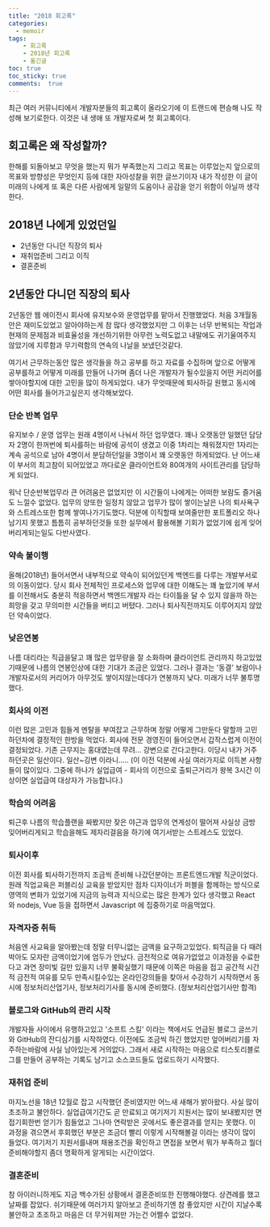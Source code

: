 ```yaml
---
title: "2018 회고록"
categories: 
  - memoir
tags: 
    - 회고록
    - 2018년 회고록
    - 옮긴글
toc: true
toc_sticky: true
comments:  true
---
```


최근 여러 커뮤니티에서 개발자분들의 회고록이 올라오기에 이 트랜드에 편승해 나도 작성해 보기로한다.
이것은 내 생애 또 개발자로써 첫 회고록이다.
  

## 회고록은 왜 작성할까?

한해를 되돌아보고 무엇을 했는지 뭐가 부족했는지 그리고 목표는 이루었는지 앞으로의 목표와 방향성은 무엇인지 등에 대한 자아성찰을 위한 글쓰기이자 내가 작성한 이 글이 미래의 나에게 또 혹은 다른 사람에게 일말의 도움이나 공감을 얻기 위함이 아닐까 생각한다.
  

## 2018년 나에게 있었던일

- 2년동안 다니던 직장의 퇴사
- 재취업준비 그리고 이직
- 결혼준비
  

## 2년동안 다니던 직장의 퇴사
2년동안 웹 에이전시 회사에 유지보수와 운영업무를 맡아서 진행했었다. 처음 3개월동안은 재미도있었고 알아야하는게 참 많다 생각했었지만 그 이후는 너무 반복되는 작업과 현재의 문제점과 비효율성을 개선하기위한 아무런 노력도없고 내말에도 귀기울여주지 않았기에 지루함과 무기력함의 연속의 나날을 보냈던것같다. 
  

여기서 근무하는동안 많은 생각들을 하고 공부를 하고 자료를 수집하며 앞으로 어떻게 공부를하고 어떻게 미래를 만들어 나가며 좀더 나은 개발자가 될수있을지 어떤 커리어를 쌓아야할지에 대한 고민을 많이 하게되었다. 내가 무엇때문에 퇴사하길 원했고 동시에 어떤 회사를 들어가고싶은지 생각해보았다.
  
  
### 단순 반복 업무
유지보수 / 운영 업무는 원래 4명이서 나눠서 하던 업무였다. 꽤나 오랫동안 일했던 담당자 2명이 한꺼번에 퇴사를하는 바람에 공석이 생겼고 이중 1차리는 채워졌지만 1자리는 계속 공석으로 남아 4명이서 분담하던일을 3명이서 꽤 오랫동안 하게되었다. 난 어느새 이 부서의 최고참이 되어있었고 까다로운 클라이언트와 80여개의 사이트관리를 담당하게 되었다.
  
  
워낙 단순반복업무라 큰 어려움은 없었지만 이 시간들이 나에게는 어떠한 보람도 즐거움도 느낄수 없었다. 업무의 양또한 일정치 않았고 업무가 많이 쌓이는날은 나의 퇴사욕구와 스트레스또한 함께 쌓여나가기도했다. 덕분에 이직할때 보여줄만한 포트폴리오 하나 남기지 못했고 틈틈히 공부하던것들 또한 실무에서 활용해볼 기회가 없었기에 쉽게 잊어버리게되는일도 다반사였다.
  
  
### 약속 불이행
올해(2018년) 들어서면서 내부적으로 약속이 되어있던게 백엔드를 다루는 개발부서로의 이동이었다. 당시 회사 전체적인 프로세스와 업무에 대한 이해도는 꽤 높았기에 부서를 이전해서도 충분히 적응하면서 백엔드개발자 라는 타이틀을 달 수 있지 않을까 하는 희망을 갖고 무의미한 시간들을 버티고 버텼다. 그러나 퇴사직전까지도 이루어지지 않았던 약속이었다.
  
  
### 낮은연봉
나름 대리라는 직급을달고 꽤 많은 업무량을 잘 소화하며 클라이언트 관리까지 하고있었기때문에 나름의 연봉인상에 대한 기대가 조금은 있었다. 그러나 결과는 '동결' 보람이나 개발자로서의 커리어가 아무것도 쌓이지않는데다가 연봉까지 낮다. 미래가 너무 불투명했다.
  
  
### 회사의 이전
이런 많은 고민과 힘들게 멘탈을 부여잡고 근무하며 정말 어떻게 그만둔다 말할까 고민하던차에 결정적인 한방을 먹었다. 회사에 전문 경영진이 들어오면서 갑작스럽게 이전이 결정되었다. 기존 근무지는 홍대였는데 무려... 강변으로 간다고한다. 이당시 내가 거주하던곳은 일산이다. 일산~깅변 이라니..... (이 이전 덕분에 사실 여러가지로 이득본 사항들이 많이있다. 그중에 하나가 실업급여 - 회사의 이전으로 출퇴근거리가 왕복 3시간 이상이면 실업급여 대상자가 가능합니다.)
  
  
### 학습의 어려움
퇴근후 나름의 학습플랜을 짜봤지만 잦은 야근과 업무의 연계성이 떨어져 사실상 금방 잊어버리게되고 학습을해도 제자리걸음을 하기에 여기서받는 스트레스도 있었다.
  
  
### 퇴사이후
이전 회사를 퇴사하기전까지 조금씩 준비해 나갔던분야는 프론트엔드개발 직군이었다. 원래 직업교육은 퍼블리싱 교육을 받았지만 점차 디자이너가 퍼블을 함께하는 방식으로 영역의 변화가 있었기에 지금의 능력과 지식으로는 많은 한계가 있다 생각했고 React 와 nodejs, Vue 등을 접하면서 Javascript 에 집중하기로 마음먹었다.
  
  
### 자격자증 취득
처음엔 사교육을 알아봤는데 정말 터무니없는 금액을 요구하고있었다. 퇴직금을 다 때려박아도 모자란 금액이었기에 엄두가 안났다. 금전적으로 여유가없었고 이과정을 수료한다고 과연 장미빛 길만 있을지 너무 불확실했기 때문에 이쪽은 마음을 접고 공간적 시간적 금전적 여유를 모두 만족시킬수있는 온라인강의들을 찾아서 수강하기 시작하면서 동시에 정보처리산업기사, 정보처리기사를 동시에 준비했다. (정보처리산업기사만 합격)
  
  
### 블로그와 GitHub의 관리 시작
개발자들 사이에서 유행하고있고 '소프트 스킬' 이라는 책에서도 언급된 블로그 글쓰기와 GitHub의 잔디심기를 시작하였다. 이전에도 조금씩 하긴 했었지만 엎어버리기를 자주하는바람에 사실 남아있는게 거의없다. 그래서 새로 시작하는 마음으로 티스토리블로그를 만들어 공부하는 기록도 남기고 소스코드들도 업로드하기 시작했다.
  
  
### 재취업 준비
마지노선을 18년 12월로 잡고 시작했던 준비였지만 어느새 새해가 밝아왔다. 사실 많이 초조하고 불안하다. 실업급여기간도 곧 만료되고 여기저기 지원서는 많이 보내봤지만 면접기회한번 얻기가 힘들었고 그나마 연락받은 곳에서도 좋은결과를 얻지는 못했다. 이 과정을 겪으면서 후회했던 부분은 조금더 빨리 이렇게 시작해볼걸 이라는 생각이 많이 들었다. 여기저기 지원서를내며 채용조건을 확인하고 면접을 보면서 뭐가 부족하고 뭘더 준비해야할지 좀더 명확하게 알게되는 시간이었다.
  
  
### 결혼준비
참 아이러니하게도 지금 백수가된 상황에서 결혼준비또한 진행해야했다. 상견례를 했고 날짜를 잡았다. 쉬기때문에 여러가지 알아보고 준비하기엔 참 좋았지만 시간이 지날수록 불안하고 초조하고 마음은 더 무거워져만 가는건 어쩔수 없었다.
  
  